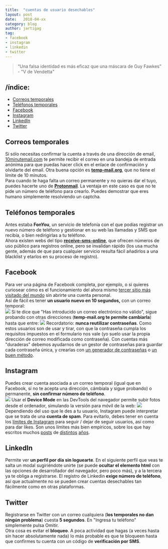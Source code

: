 ```yaml
---
title:  "cuentas de usuario desechables"
layout: post
date:   2018-04-xx
category: blog
author: jartigag
tag:
- facebook
- instagram
- linkedin
- twitter
---
```


> “Una falsa identidad es más eficaz que una máscara de Guy Fawkes” - "V de Vendetta"

## /índice:
- [Correos temporales](#correos-temporales)
- [Teléfonos temporales](#teléfonos-temporales)
- [Facebook](#facebook)
- [Instagram](#instagram)
- [LinkedIn](#linkedin)
- [Twitter](#twitter)

## Correos temporales

Si sólo necesitas confirmar la cuenta a través de una dirección de email, [10minutemail.com](https://10minutemail.com) te permite recibir el correo en una bandeja de entrada anónima para que puedas hacer click en el enlace de confirmación y olvidarte del email. Otra buena opción es [**temp-mail.org**](https://temp-mail.org/es), que no tiene el límite de 10 minutos.  
Para cuando te haga falta un correo permanente y no quieras dar el tuyo, puedes hacerte uno de [**Protonmail**](https://protonmail.com). La ventaja en este caso es que no te pide un número de teléfono para crearlo. Puedes demostrar que eres humano simplemente resolviendo un captcha.

## Teléfonos temporales

Antes estaba **FonYou**, un servicio de telefonía con el que podías registrar un nuevo número de teléfono y gestionar en su web las llamadas y SMS que recibía, o bien redirigirlas a tu teléfono.  
Ahora existen webs del tipo [**receive-sms-online**](http://receive-sms-online.com/), que ofrecen números de uso público para registros online, pero se invalidan rápido (los usa mucha gente, además de que para cualquier servicio resulta fácil añadirlos a una blacklist y etarlos en su proceso de registro).

## Facebook

Para ver una página de Facebook completa, por ejemplo, o si quieres curiosear cómo es el funcionamiento del ahora mismo [tercer sitio más visitado del mundo](https://www.alexa.com/topsites) sin abrirte una cuenta personal.  
Así de fácil es tener **un usuario nuevo en 10 segundos,** con un correo temporal:  
![]({{site.baseurl}}/assets/images/posts/fb_reg1.png)
Si te dice que "Has introducido un correo electrónico no válido", sigue probando con otras direcciones (**temp-mail.org te permite cambiarla**) hasta que entre:
![]({{site.baseurl}}/assets/images/posts/fb_reg2.png)
Recordatorio: **nunca reutilizar contraseñas**. Como estos usuarios son de usar y tirar, con que la contraseña cumpla los requisitos impuestos en el formulario nos vale (yo suelo usar la propia dirección de correo modificada como contraseña). Con cuentas más "duraderas" debemos ayudarnos de un gestor de contraseñas para guardar cada contraseña única, y crearlas con [un generador de contraseñas](https://jartigag.github.io/PassGen) o [un buen método](https://www.schneier.com/blog/archives/2014/03/choosing_secure_1.html).

## Instagram

Puedes crear cuenta asociada a un correo temporal (igual que en Facebook, si no te acepta una dirección, cámbiala y sigue probando) o permanente, **sin confirmar número de teléfono**.  
![]({{site.baseurl}}/assets/images/posts/ig_reg1.png)
Usar el **Device Mode** en las DevTools del navegador permite subir fotos desde el ordenador, simulando la versión para móvil de la web:
![]({{site.baseurl}}/assets/images/posts/ig_reg2.png)
Dependiendo del uso que le des a tu usuario, Instagram puede interpretar que se trata de una **cuenta de spam**. Para evitarlo, debes tener en cuenta los [límites de Instagram](https://www.quora.com/What-are-the-limits-of-follow-and-unfollow-on-instagram-per-hour) para seguir / dejar de seguir usuarios, así como para dar likes. Son unos límites más bien empíricos, sobre los que hay escritos muchos [posts](https://elfsight.com/blog/2016/12/instagram-restrictions-limits-likes-followers-comments/) de [distintos](https://www.androidtipster.com/instagram-follow-limit-per-day/) [años](https://www.androidtipster.com/instagram-limits/).

## LinkedIn

Permite ver **un perfil por día sin loguearte**. En el siguiente perfil que veas te salta un modal sugiriéndote unirte (se puede **ocultar el elemento html** con las opciones de desarrollador del navegador, pero poco más), y a la tercera ya te obliga a registrarse. El registro de Linkedin **exige número de teléfono**, así que actualmente no se pueden crear cuentas desechables tan fácilmente como en otras plataformas.

## Twitter

Registrarse en Twitter con un correo cualquiera (**los temporales no dan ningún problema**) cuesta **5 segundos**. En "Ingresa tu teléfono" simplemente pulsa Omitir.  
Otra cosa es evitar el **bloqueo**. A poca actividad que hagas (a veces hasta sin hacer absolutamente nada) lo más probable es que te bloqueen hasta que confirmes tu cuenta con un código de **verificación por SMS**.